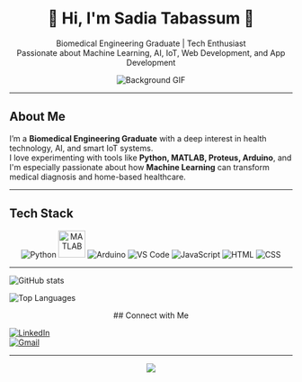 <h1 align="center">🌟 Hi, I'm Sadia Tabassum 🌟</h1>

<p align="center">
   Biomedical Engineering Graduate | Tech Enthusiast <br>
   Passionate about Machine Learning, AI, IoT, Web Development, and App Development
</p>

<p align="center">
  <img src="https://github.com/SadiaPikachu/SadiaPikachu/blob/5e29915dc530a7c055e57ebbcb7b95b308085208/PIKA%20PIKA.gif?raw=true" alt="Background GIF"/>
</p>

---
<p align="center">

   ## About Me
</p>

I’m a **Biomedical Engineering Graduate** with a deep interest in health technology, AI, and smart IoT systems.  
I love experimenting with tools like **Python, MATLAB, Proteus, Arduino**, and I'm especially passionate about how **Machine Learning** can transform medical diagnosis and home-based healthcare.

---
<p align="center">
   
## Tech Stack
</p>
<p align="center">
  <img src="https://img.icons8.com/color/48/python--v1.png" alt="Python"/>
  <img src="https://upload.wikimedia.org/wikipedia/commons/2/21/Matlab_Logo.png" alt="MATLAB" width="48"/>
  <img src="https://img.icons8.com/color/48/arduino.png" alt="Arduino"/>
  <img src="https://img.icons8.com/color/48/visual-studio-code-2019.png" alt="VS Code"/>
  <img src="https://img.icons8.com/color/48/javascript.png" alt="JavaScript"/>
  <img src="https://img.icons8.com/color/48/html-5.png" alt="HTML"/>
  <img src="https://img.icons8.com/color/48/css3.png" alt="CSS"/>
</p>

---
![GitHub stats](https://github-readme-stats.vercel.app/api?username=SadiaPikachu&show_icons=true&theme=tokyonight)

![Top Languages](https://github-readme-stats.vercel.app/api/top-langs/?username=SadiaPikachu&layout=compact&theme=tokyonight)

<p align="center">
   ## Connect with Me
</p>

[![LinkedIn](https://img.shields.io/badge/LinkedIn-Connect-blue?style=flat-square&logo=linkedin)](https://www.linkedin.com/in/sadia-tabassum-310916369)  
[![Gmail](https://img.shields.io/badge/Email-sadiakrypton2001@gmail.com-red?style=flat-square&logo=gmail&logoColor=white)](mailto:sadiakrypton2001@gmail.com)

---

<p align="center">
  <img src="https://readme-typing-svg.demolab.com?font=Fira+Code&weight=500&pause=1000&color=F74780&center=true&vCenter=true&width=435&lines=Welcome+to+my+GitHub!" />
</p> 
